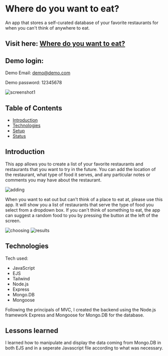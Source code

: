 # Where do you want to eat?
An app that stores a self-curated database of your favorite restaurants for when you can't think of anywhere to eat.

## Visit here: [Where do you want to eat?](https://where-do-you-want-to-eat.cyclic.app/)
## Demo login:
Demo Email: demo@demo.com

Demo password: 12345678

![screenshot1](https://res.cloudinary.com/dslxa2yhi/image/upload/v1682053865/portfolioReadmeScreenshots/wdywtescreen_quxi6z.png)

## Table of Contents
* [Introduction](#introduction)
* [Technologies](#technologies)
* [Setup](#setup)
* [Status](#status)

## Introduction

This app allows you to create a list of your favorite restaurants and restaurants that you want to try in the future. You can add the location of the restaurant, what type of food it serves, and any particular notes or comments you may have about the restaurant.

![adding](https://res.cloudinary.com/dslxa2yhi/image/upload/v1682055256/portfolioReadmeScreenshots/wdywtescreen3_dl2npj.png)

When you want to eat out but can't think of a place to eat at, please use this app. It will show you a list of restaurants that serve the type of food you select from a dropdown box. If you can't think of something to eat, the app can suggest a random food to you by pressing the button at the left of the screen.

![choosing](https://res.cloudinary.com/dslxa2yhi/image/upload/v1682055256/portfolioReadmeScreenshots/wdywtescreen2_x7dwvz.png)
![results](https://res.cloudinary.com/dslxa2yhi/image/upload/v1682055612/portfolioReadmeScreenshots/wdywtescreen4_ifjhcs.png)


## Technologies
Tech used: 
* JavaScript
* EJS
* Tailwind
* Node.js
* Express
* Mongo.DB
* Mongoose

Following the principals of MVC, I created the backend using the Node.js framework Express and Mongoose for Mongo.DB for the database.

## Lessons learned
I learned how to manipulate and display the data coming from Mongo.DB in both EJS and in a seperate Javascript file according to what was necessary.